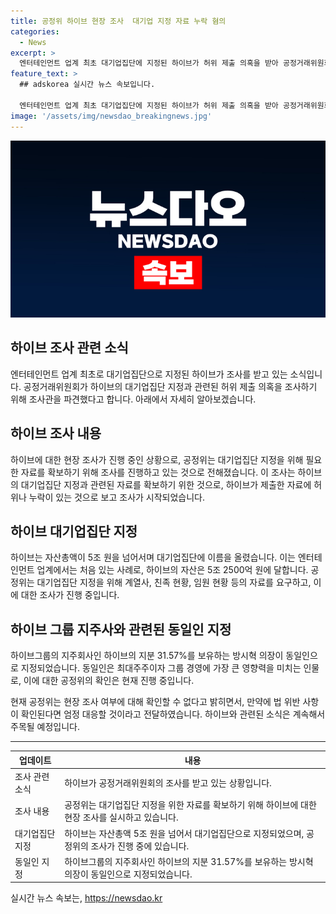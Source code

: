 ```yaml
---
title: 공정위 하이브 현장 조사  대기업 지정 자료 누락 혐의
categories:
  - News
excerpt: >
  엔터테인먼트 업계 최초 대기업집단에 지정된 하이브가 허위 제출 의혹을 받아 공정거래위원회에 조사를 받고 있다. 공정위는 하이브 본사에 조사관을 파견하여 대기업집단 지정과 관련된 자료를 확보했다. 하이브는 지난해 자산총액 5조 원을 넘어서며 대기업집단에 이름을 올렸으나, 제출된 자료에 허위나 누락이 의심되어 조사가 시작되었다. 이에 대해 공정위는 현장 조사 여부에 대해 확인해 줄 수 없다며 법 위반 사항이 있다면 엄정 대응할 것이라고 밝혔다.
feature_text: >
  ## adskorea 실시간 뉴스 속보입니다.

  엔터테인먼트 업계 최초 대기업집단에 지정된 하이브가 허위 제출 의혹을 받아 공정거래위원회에 조사를 받고 있다. 공정위는 하이브 본사에 조사관을 파견하여 대기업집단 지정과 관련된 자료를 확보했다. 하이브는 지난해 자산총액 5조 원을 넘어서며 대기업집단에 이름을 올렸으나, 제출된 자료에 허위나 누락이 의심되어 조사가 시작되었다. 이에 대해 공정위는 현장 조사 여부에 대해 확인해 줄 수 없다며 법 위반 사항이 있다면 엄정 대응할 것이라고 밝혔다.
image: '/assets/img/newsdao_breakingnews.jpg'
---
```


<p><img src="/assets/img/newsdao_breakingnews.jpg" alt="adskorea 속보" /></p>

<h2 data-ke-size="size26">하이브 조사 관련 소식</h2>

<p data-ke-size="size16">엔터테인먼트 업계 최초로 대기업집단으로 지정된 하이브가 조사를 받고 있는 소식입니다. 공정거래위원회가 하이브의 대기업집단 지정과 관련된 허위 제출 의혹을 조사하기 위해 조사관을 파견했다고 합니다. 아래에서 자세히 알아보겠습니다.</p>

<h2 data-ke-size="size26">하이브 조사 내용</h2>

<p data-ke-size="size16">하이브에 대한 현장 조사가 진행 중인 상황으로, 공정위는 대기업집단 지정을 위해 필요한 자료를 확보하기 위해 조사를 진행하고 있는 것으로 전해졌습니다. 이 조사는 하이브의 대기업집단 지정과 관련된 자료를 확보하기 위한 것으로, 하이브가 제출한 자료에 허위나 누락이 있는 것으로 보고 조사가 시작되었습니다.</p>

<h2 data-ke-size="size26">하이브 대기업집단 지정</h2>

<p data-ke-size="size16">하이브는 자산총액이 5조 원을 넘어서며 대기업집단에 이름을 올렸습니다. 이는 엔터테인먼트 업계에서는 처음 있는 사례로, 하이브의 자산은 5조 2500억 원에 달합니다. 공정위는 대기업집단 지정을 위해 계열사, 친족 현황, 임원 현황 등의 자료를 요구하고, 이에 대한 조사가 진행 중입니다.</p>

<h2 data-ke-size="size26">하이브 그룹 지주사와 관련된 동일인 지정</h2>

<p data-ke-size="size16">하이브그룹의 지주회사인 하이브의 지분 31.57%를 보유하는 방시혁 의장이 동일인으로 지정되었습니다. 동일인은 최대주주이자 그룹 경영에 가장 큰 영향력을 미치는 인물로, 이에 대한 공정위의 확인은 현재 진행 중입니다.</p>

<p data-ke-size="size16">현재 공정위는 현장 조사 여부에 대해 확인할 수 없다고 밝히면서, 만약에 법 위반 사항이 확인된다면 엄정 대응할 것이라고 전달하였습니다. 하이브와 관련된 소식은 계속해서 주목될 예정입니다.</p>

<hr>

<table>
    <thead>
        <tr>
            <th><b>업데이트</b></th>
            <th><b>내용</b></th>
        </tr>
    </thead>
    <tbody>
        <tr>
            <td>조사 관련 소식</td>
            <td>하이브가 공정거래위원회의 조사를 받고 있는 상황입니다.</td>
        </tr>
        <tr>
            <td>조사 내용</td>
            <td>공정위는 대기업집단 지정을 위한 자료를 확보하기 위해 하이브에 대한 현장 조사를 실시하고 있습니다.</td>
        </tr>
        <tr>
            <td>대기업집단 지정</td>
            <td>하이브는 자산총액 5조 원을 넘어서 대기업집단으로 지정되었으며, 공정위의 조사가 진행 중에 있습니다.</td>
        </tr>
        <tr>
            <td>동일인 지정</td>
            <td>하이브그룹의 지주회사인 하이브의 지분 31.57%를 보유하는 방시혁 의장이 동일인으로 지정되었습니다.</td>
        </tr>
    </tbody>
</table>
실시간 뉴스 속보는, <a href="https://newsdao.kr" rel="dofollow">https://newsdao.kr</a>


